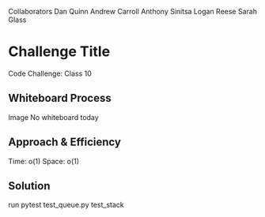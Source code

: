 
Collaborators
Dan Quinn
Andrew Carroll
Anthony Sinitsa
Logan Reese
Sarah Glass

# Challenge Title
Code Challenge: Class 10

## Whiteboard Process
Image
No whiteboard today

## Approach & Efficiency
Time: o(1)
Space: o(1)

## Solution
run pytest
test_queue.py
test_stack
